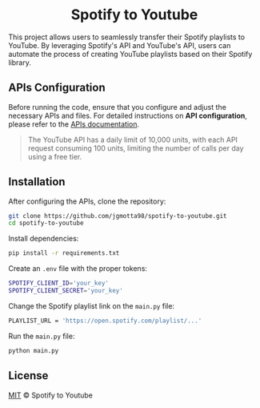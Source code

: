 <h1 align="center">
  <b>Spotify to Youtube</b>
  <br>
</h1>

This project allows users to seamlessly transfer their Spotify playlists to YouTube. By leveraging Spotify's API and YouTube's API, users can automate the process of creating YouTube playlists based on their Spotify library.

## APIs Configuration

Before running the code, ensure that you configure and adjust the necessary APIs and files. For detailed instructions on **API configuration**, please refer to the [APIs documentation](./APIs.md).

> The YouTube API has a daily limit of 10,000 units, with each API request consuming 100 units, limiting the number of calls per day using a free tier.

## Installation

After configuring the APIs, clone the repository:
```sh
git clone https://github.com/jgmotta98/spotify-to-youtube.git
cd spotify-to-youtube
```

Install dependencies:
```sh
pip install -r requirements.txt
```

Create an `.env` file with the proper tokens:
```sh
SPOTIFY_CLIENT_ID='your_key'
SPOTIFY_CLIENT_SECRET='your_key'
```

Change the Spotify playlist link on the `main.py` file:
```sh
PLAYLIST_URL = 'https://open.spotify.com/playlist/...'
```

Run the `main.py` file:
```sh
python main.py
```

## License

[MIT](./LICENSE) © Spotify to Youtube